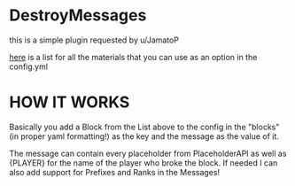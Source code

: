 # DestroyMessages

this is a simple plugin requested by u/JamatoP


[here](https://hub.spigotmc.org/javadocs/bukkit/org/bukkit/Material.html) is a list for all the materials that you can use as an option in the config.yml

# HOW IT WORKS

Basically you add a Block from the List above to the config in the "blocks" (in proper yaml formatting!) as the key and the message as the value of it. 

The message can contain every placeholder from PlaceholderAPI as well as  {PLAYER} for the name of the player who broke the block.
If needed I can also add support for Prefixes and Ranks in the Messages!

